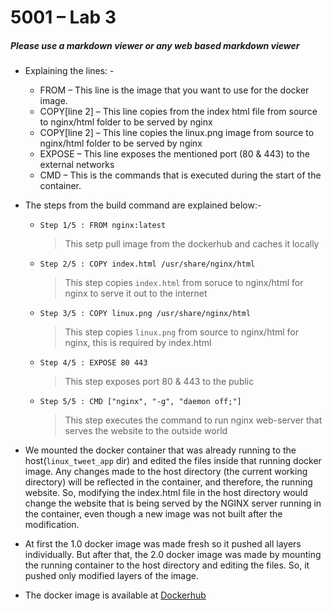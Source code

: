 # 5001 – Lab 3

##### Please use a markdown viewer or any web based markdown viewer

- Explaining the lines: -

  - FROM – This line is the image that you want to use for the docker image.
  - COPY[line 2] – This line copies from the index html file from source to nginx/html folder to be served by nginx
  - COPY[line 2] – This line copies the linux.png image from source to nginx/html folder to be served by nginx
  - EXPOSE – This line exposes the mentioned port (80 & 443) to the external networks
  - CMD – This is the commands that is executed during the start of the container.

- The steps from the build command are explained below:-

  - `Step 1/5 : FROM nginx:latest`
    > This setp pull image from the dockerhub and caches it locally
  - `Step 2/5 : COPY index.html /usr/share/nginx/html`
    > This step copies `index.html` from soruce to nginx/html for nginx to serve it out to the internet
  - `Step 3/5 : COPY linux.png /usr/share/nginx/html`
    > This step copies `linux.png` from source to nginx/html for nginx, this is required by index.html
  - `Step 4/5 : EXPOSE 80 443`
    > This step exposes port 80 & 443 to the public
  - `Step 5/5 : CMD ["nginx", "-g", "daemon off;"]`
    > This step executes the command to run nginx web-server that serves the website to the outside world

- We mounted the docker container that was already running to the host(`linux_tweet_app` dir) and edited the files inside that running docker image. Any changes made to the host directory (the current working directory) will be reflected in the container, and therefore, the running website. So, modifying the index.html file in the host directory would change the website that is being served by the NGINX server running in the container, even though a new image was not built after the modification.

- At first the 1.0 docker image was made fresh so it pushed all layers individually. But after that, the 2.0 docker image was made by mounting the running container to the host directory and editing the files. So, it pushed only modified layers of the image.

- The docker image is available at [Dockerhub](https://hub.docker.com/repository/docker/cruelplatypus67/linux_tweet_app/tags?page=1&ordering=last_updated)
